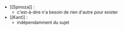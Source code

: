 - [[Spinoza]] :  
	- c'est-à-dire n'a besoin de rien d'autre pour exister
- [[Kant]] : 
	- indépendamment du sujet